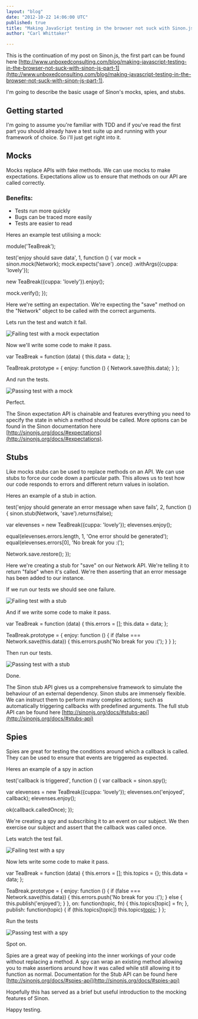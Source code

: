 ```yaml
---
layout: "blog"
date: "2012-10-22 14:06:00 UTC"
published: true
title: "Making JavaScript testing in the browser not suck with Sinon.js (Part 2)"
author: "Carl Whittaker"

---
```


This is the continuation of my post on Sinon.js, the first part can be found here [http://www.unboxedconsulting.com/blog/making-javascript-testing-in-the-browser-not-suck-with-sinon-js-part-1](http://www.unboxedconsulting.com/blog/making-javascript-testing-in-the-browser-not-suck-with-sinon-js-part-1).

I'm going to describe the basic usage of Sinon's mocks, spies, and stubs.

## Getting started I'm going to assume you're familiar with TDD and if you've read the first part you should already have a test suite up and running with your framework of choice. So i'll just get right into it.

## Mocks Mocks replace APIs with fake methods. We can use mocks to make expectations. Expectations allow us to ensure that methods on our API are called correctly.

### Benefits:* Tests run more quickly* Bugs can be traced more easily* Tests are easier to read

Heres an example test utilising a mock:

module('TeaBreak');

test('enjoy should save data', 1, function () { var mock = sinon.mock(Network); mock.expects('save') .once() .withArgs({cuppa: 'lovely'});

new TeaBreak({cuppa: 'lovely'}).enjoy();

mock.verify(); });

Here we're setting an expectation. We're expecting the "save" method on the "Network" object to be called with the correct arguments.

Lets run the test and watch it fail.

![Failing test with a mock expectation](http://carlmw.github.com/articles/failing\_mock.png)

Now we'll write some code to make it pass.

var TeaBreak = function (data) { this.data = data; };

TeaBreak.prototype = { enjoy: function () { Network.save(this.data); } };

And run the tests.

![Passing test with a mock](http://carlmw.github.com/articles/passing\_mock.png)

Perfect.

The Sinon expectation API is chainable and features everything you need to specify the state in which a method should be called. More options can be found in the Sinon documentation here [http://sinonjs.org/docs/#expectations](http://sinonjs.org/docs/#expectations).

## Stubs Like mocks stubs can be used to replace methods on an API. We can use stubs to force our code down a particular path. This allows us to test how our code responds to errors and different return values in isolation.

Heres an example of a stub in action.

test('enjoy should generate an error message when save fails', 2, function () { sinon.stub(Network, 'save').returns(false);

var elevenses = new TeaBreak({cuppa: 'lovely'}); elevenses.enjoy();

equal(elevenses.errors.length, 1, 'One error should be generated'); equal(elevenses.errors[0], 'No break for you :(');

Network.save.restore(); });

Here we're creating a stub for "save" on our Network API. We're telling it to return "false" when it's called. We're then asserting that an error message has been added to our instance.

If we run our tests we should see one failure.

![Failing test with a stub](http://carlmw.github.com/articles/failing\_stub.png)

And if we write some code to make it pass.

var TeaBreak = function (data) { this.errors = []; this.data = data; };

TeaBreak.prototype = { enjoy: function () { if (false === Network.save(this.data)) { this.errors.push('No break for you :('); } } };

Then run our tests.

![Passing test with a stub](http://carlmw.github.com/articles/passing\_stub.png)

Done.

The Sinon stub API gives us a comprehensive framework to simulate the behaviour of an external dependency. Sinon stubs are immensely flexible. We can instruct them to perform many complex actions; such as automatically triggering callbacks with predefined arguments. The full stub API can be found here [http://sinonjs.org/docs/#stubs-api](http://sinonjs.org/docs/#stubs-api)

## Spies Spies are great for testing the conditions around which a callback is called. They can be used to ensure that events are triggered as expected.

Heres an example of a spy in action

test('callback is triggered', function () { var callback = sinon.spy();

var elevenses = new TeaBreak({cuppa: 'lovely'}); elevenses.on('enjoyed', callback); elevenses.enjoy();

ok(callback.calledOnce); });

We're creating a spy and subscribing it to an event on our subject. We then exercise our subject and assert that the callback was called once.

Lets watch the test fail.

![Failing test with a spy](http://carlmw.github.com/articles/failing\_spy.png)

Now lets write some code to make it pass.

var TeaBreak = function (data) { this.errors = []; this.topics = {}; this.data = data; };

TeaBreak.prototype = { enjoy: function () { if (false === Network.save(this.data)) { this.errors.push('No break for you :('); } else { this.publish('enjoyed'); } }, on: function(topic, fn) { this.topics[topic] = fn; }, publish: function(topic) { if (this.topics[topic]) this.topics[topic](); } };

Run the tests

![Passing test with a spy](http://carlmw.github.com/articles/passing\_spy.png)

Spot on.

Spies are a great way of peeking into the inner workings of your code without replacing a method. A spy can wrap an existing method allowing you to make assertions around how it was called while still allowing it to function as normal. Documentation for the Stub API can be found here [http://sinonjs.org/docs/#spies-api](http://sinonjs.org/docs/#spies-api)

Hopefully this has served as a brief but useful introduction to the mocking features of Sinon.

Happy testing.



